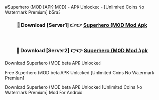 #Superhero (MOD [APK-MOD] - APK Unlocked - [Unlimited Coins No Watermark Premium] b5ra3



<div align="center">

<h3>🔴 Download [Server1] 👉👉 <a href="https://momento.my/?title=Superhero_(MOD">Superhero (MOD Mod Apk</a></h3><br>

<h3>🔴 Download [Server2] 👉👉 <a href="https://momento.my/?title=Superhero_(MOD">Superhero (MOD Mod Apk</a></h3>
</div>



Download Superhero (MOD beta APK Unlocked

Free Superhero (MOD beta APK Unlocked [Unlimited Coins No Watermark Premium]

Download Superhero (MOD beta APK Unlocked [Unlimited Coins No Watermark Premium] Mod For Android
